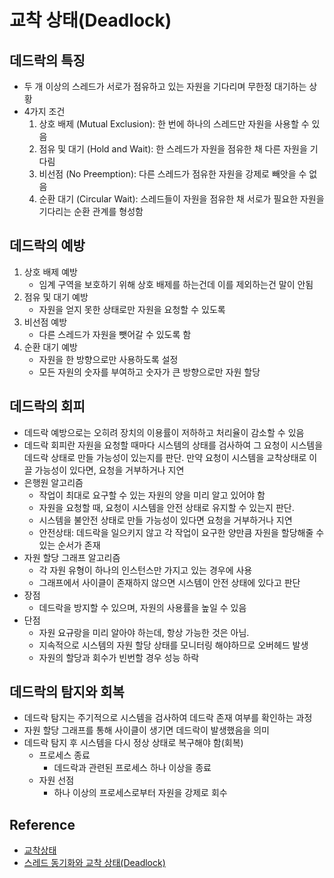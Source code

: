 # 교착 상태(Deadlock)

## 데드락의 특징
- 두 개 이상의 스레드가 서로가 점유하고 있는 자원을 기다리며 무한정 대기하는 상황
- 4가지 조건
	1. 상호 배제 (Mutual Exclusion): 한 번에 하나의 스레드만 자원을 사용할 수 있음
	2. 점유 및 대기 (Hold and Wait): 한 스레드가 자원을 점유한 채 다른 자원을 기다림
	3. 비선점 (No Preemption): 다른 스레드가 점유한 자원을 강제로 빼앗을 수 없음
	4. 순환 대기 (Circular Wait): 스레드들이 자원을 점유한 채 서로가 필요한 자원을 기다리는 순환 관계를 형성함

## 데드락의 예방
1. 상호 배제 예방
	- 임계 구역을 보호하기 위해 상호 배제를 하는건데 이를 제외하는건 말이 안됨
2. 점유 및 대기 예방
	- 자원을 얻지 못한 상태로만 자원을 요청할 수 있도록
3. 비선점 예방
	- 다른 스레드가 자원을 뺏어갈 수 있도록 함
4. 순환 대기 예방
	- 자원을 한 방향으로만 사용하도록 설정
	- 모든 자원의 숫자를 부여하고 숫자가 큰 방향으로만 자원 할당

## 데드락의 회피
- 데드락 예방으로는 오히려 장치의 이용률이 저하하고 처리율이 감소할 수 있음
- 데드락 회피란 자원을 요청할 때마다 시스템의 상태를 검사하여 그 요청이 시스템을 데드락 상태로 만들 가능성이 있는지를 판단. 만약 요청이 시스템을 교착상태로 이끌 가능성이 있다면, 요청을 거부하거나 지연
- 은행원 알고리즘
	- 작업이 최대로 요구할 수 있는 자원의 양을 미리 알고 있어야 함
	- 자원을 요청할 때, 요청이 시스템을 안전 상태로 유지할 수 있는지 판단.
	- 시스템을 불안전 상태로 만들 가능성이 있다면 요청을 거부하거나 지연
	- 안전상태: 데드락을 일으키지 않고 각 작업이 요구한 양만큼 자원을 할당해줄 수 있는 순서가 존재
- 자원 할당 그래프 알고리즘
	- 각 자원 유형이 하나의 인스턴스만 가지고 있는 경우에 사용
	- 그래프에서 사이클이 존재하지 않으면 시스템이 안전 상태에 있다고 판단
- 장점
	- 데드락을 방지할 수 있으며, 자원의 사용률을 높일 수 있음
- 단점
	- 자원 요규랑을 미리 알아야 하는데, 항상 가능한 것은 아님.
	- 지속적으로 시스템의 자원 할당 상태를 모니터링 해야하므로 오버헤드 발생
	- 자원의 할당과 회수가 빈번할 경우 성능 하락

## 데드락의 탐지와 회복
- 데드락 탐지는 주기적으로 시스템을 검사하여 데드락 존재 여부를 확인하는 과정
- 자원 할당 그래프를 통해 사이클이 생기면 데드락이 발생했음을 의미
- 데드락 탐지 후 시스템을 다시 정상 상태로 복구해야 함(회복)
	- 프로세스 종료
		- 데드락과 관련된 프로세스 하나 이상을 종료
	- 자원 선점
		- 하나 이상의 프로세스로부터 자원을 강제로 회수


## Reference
<!-- 사용하지 않는 레퍼런스 종류는 삭제 후 업로드 -->
- [교착상태](https://wikidocs.net/201151)
- [스레드 동기화와 교착 상태(Deadlock)](https://marmelo12.tistory.com/362)